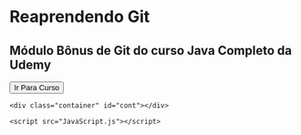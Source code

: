 <!DOCTYPE html>
<html lang="en">
<head>
    <meta charset="UTF-8">
    <meta http-equiv="X-UA-Compatible" content="IE=edge">
    <meta name="viewport" content="width=device-width, initial-scale=1.0">
    <link rel="stylesheet" href="style.css">
    <title>Curso Java</title>
</head>
<body>
    <h1>Reaprendendo Git</h1>
    <h2>Módulo Bônus de Git do curso Java Completo da Udemy</h2>
    <a target="_blank" href="https://www.udemy.com/course/java-curso-completo/" ><button class="style">Ir Para Curso</button></a>

    <div class="container" id="cont"></div>

    <script src="JavaScript.js"></script>
</body>
</html>
